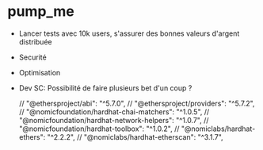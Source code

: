 # pump_me
* Lancer tests avec 10k users, s'assurer des bonnes valeurs d'argent distribuée
* Securité
* Optimisation
* Dev SC: Possibilité de faire plusieurs bet d'un coup ?


    // "@ethersproject/abi": "^5.7.0",
    // "@ethersproject/providers": "^5.7.2",
    // "@nomicfoundation/hardhat-chai-matchers": "^1.0.5",
    // "@nomicfoundation/hardhat-network-helpers": "^1.0.7",
    // "@nomicfoundation/hardhat-toolbox": "^1.0.2",
    // "@nomiclabs/hardhat-ethers": "^2.2.2",
    // "@nomiclabs/hardhat-etherscan": "^3.1.7",